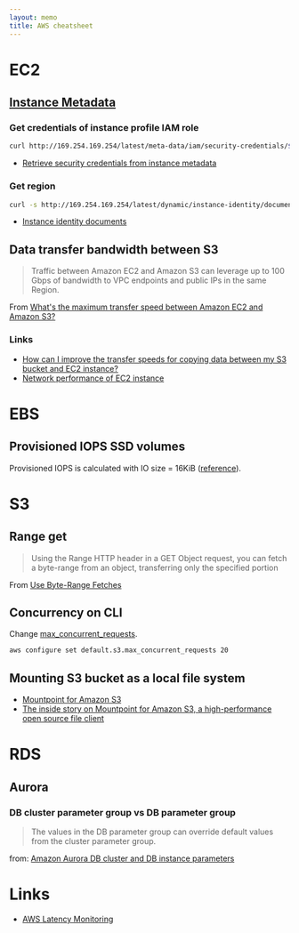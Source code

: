 ```yaml
---
layout: memo
title: AWS cheatsheet
---
```


# EC2

## [Instance Metadata]((https://docs.aws.amazon.com/AWSEC2/latest/UserGuide/instancedata-data-retrieval.html))

### Get credentials of instance profile IAM role
```sh
curl http://169.254.169.254/latest/meta-data/iam/security-credentials/${role-name}
```
- [Retrieve security credentials from instance metadata](https://docs.aws.amazon.com/AWSEC2/latest/UserGuide/iam-roles-for-amazon-ec2.html#instance-metadata-security-credentials)

### Get region
```sh
curl -s http://169.254.169.254/latest/dynamic/instance-identity/document | jq -r '.region'
```
- [Instance identity documents](https://docs.aws.amazon.com/AWSEC2/latest/UserGuide/instance-identity-documents.html)

## Data transfer bandwidth between S3
> Traffic between Amazon EC2 and Amazon S3 can leverage up to 100 Gbps of bandwidth to VPC endpoints and public IPs in the same Region.

From [What's the maximum transfer speed between Amazon EC2 and Amazon S3?](https://repost.aws/knowledge-center/s3-maximum-transfer-speed-ec2)

### Links
- [How can I improve the transfer speeds for copying data between my S3 bucket and EC2 instance?](https://repost.aws/knowledge-center/s3-transfer-data-bucket-instance)
- [Network performance of EC2 instance](https://docs.aws.amazon.com/AWSEC2/latest/UserGuide/general-purpose-instances.html#general-purpose-network-performance)

# EBS
## Provisioned IOPS SSD volumes
Provisioned IOPS is calculated with IO size = 16KiB ([reference](https://docs.aws.amazon.com/AWSEC2/latest/UserGuide/provisioned-iops.html)).

# S3
## Range get
> Using the Range HTTP header in a GET Object request, you can fetch a byte-range from an object, transferring only the specified portion

From [Use Byte-Range Fetches](https://docs.aws.amazon.com/whitepapers/latest/s3-optimizing-performance-best-practices/use-byte-range-fetches.html)

## Concurrency on CLI
Change [max\_concurrent\_requests](https://awscli.amazonaws.com/v2/documentation/api/latest/topic/s3-config.html#configuration-values).
```sh
aws configure set default.s3.max_concurrent_requests 20
```

## Mounting S3 bucket as a local file system
- [Mountpoint for Amazon S3](https://github.com/awslabs/mountpoint-s3)
- [The inside story on Mountpoint for Amazon S3, a high-performance open source file client](https://aws.amazon.com/blogs/storage/the-inside-story-on-mountpoint-for-amazon-s3-a-high-performance-open-source-file-client/)

# RDS
## Aurora
### DB cluster parameter group vs DB parameter group
> The values in the DB parameter group can override default values from the cluster parameter group.

from: [Amazon Aurora DB cluster and DB instance parameters](https://docs.aws.amazon.com/AmazonRDS/latest/AuroraUserGuide/USER_WorkingWithDBClusterParamGroups.html#Aurora.Managing.ParameterGroups)

# Links
- [AWS Latency Monitoring](https://www.cloudping.co/grid)
